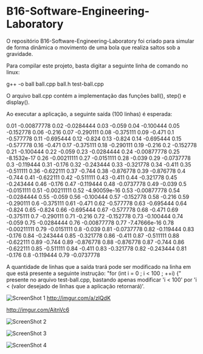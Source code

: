 # B16-Software-Engineering-Laboratory

O repositório B16-Software-Engineering-Laboratory foi criado para simular de forma dinâmica o movimento de uma bola que realiza saltos sob a gravidade.

Para compilar este projeto, basta digitar a seguinte linha de comando no linux:



g++ -o ball	ball.cpp ball.h test-ball.cpp


O arquivo ball.cpp contém a implementação das funções ball(), step() e display().


Ao executar a aplicação, a seguinte saída (100 linhas) é esperada:


0.01	-0.00877778
0.02	-0.0284444
0.03	-0.059
0.04	-0.100444
0.05	-0.152778
0.06	-0.216
0.07	-0.290111
0.08	-0.375111
0.09	-0.471
0.1	-0.577778
0.11	-0.695444
0.12	-0.824
0.13	-0.824
0.14	-0.695444
0.15	-0.577778
0.16	-0.471
0.17	-0.375111
0.18	-0.290111
0.19	-0.216
0.2	-0.152778
0.21	-0.100444
0.22	-0.059
0.23	-0.0284444
0.24	-0.00877778
0.25	-8.1532e-17
0.26	-0.00211111
0.27	-0.0151111
0.28	-0.039
0.29	-0.0737778
0.3	-0.119444
0.31	-0.176
0.32	-0.243444
0.33	-0.321778
0.34	-0.411
0.35	-0.511111
0.36	-0.622111
0.37	-0.744
0.38	-0.876778
0.39	-0.876778
0.4	-0.744
0.41	-0.622111
0.42	-0.511111
0.43	-0.411
0.44	-0.321778
0.45	-0.243444
0.46	-0.176
0.47	-0.119444
0.48	-0.0737778
0.49	-0.039
0.5	-0.0151111
0.51	-0.00211111
0.52	-4.90059e-16
0.53	-0.00877778
0.54	-0.0284444
0.55	-0.059
0.56	-0.100444
0.57	-0.152778
0.58	-0.216
0.59	-0.290111
0.6	-0.375111
0.61	-0.471
0.62	-0.577778
0.63	-0.695444
0.64	-0.824
0.65	-0.824
0.66	-0.695444
0.67	-0.577778
0.68	-0.471
0.69	-0.375111
0.7	-0.290111
0.71	-0.216
0.72	-0.152778
0.73	-0.100444
0.74	-0.059
0.75	-0.0284444
0.76	-0.00877778
0.77	-7.47666e-16
0.78	-0.00211111
0.79	-0.0151111
0.8	-0.039
0.81	-0.0737778
0.82	-0.119444
0.83	-0.176
0.84	-0.243444
0.85	-0.321778
0.86	-0.411
0.87	-0.511111
0.88	-0.622111
0.89	-0.744
0.89	-0.876778
0.88	-0.876778
0.87	-0.744
0.86	-0.622111
0.85	-0.511111
0.84	-0.411
0.83	-0.321778
0.82	-0.243444
0.81	-0.176
0.8	-0.119444
0.79	-0.0737778



A quantidade de linhas que a saída trará pode ser modificado na linha em que está presente a seguinte instrução: "for (int i = 0 ; i < 100 ; ++i) {" presente no arquivo test-ball.cpp, bastando apenas modificar 'i < 100' por 'i < (valor desejado de linhas que a aplicação retornará)'.

![ScreenShot](https://{imgur.com/AitnVc6})	1
http://imgur.com/a/zIQdK

http://imgur.com/AitnVc6

![ScreenShot]({https://imgur.com/AitnVc6})	2



![ScreenShot]({http://imgur.com/AitnVc6})	3


![ScreenShot](http://{imgur.com/AitnVc6})	4





